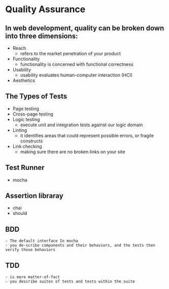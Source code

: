 # Quality Assurance

## In web development, quality can be broken down into three dimensions:

- Reach
    - refers to the market penetration of your product
- Functionality
    - functionality is concerned with functional correctness
- Usability
    - usability evaluates human-computer interaction (HCI)
- Aesthetics    


## The Types of Tests

- Page testing
- Cross-page testing
- Logic testing
    - execute unit and integration tests against our logic domain
- Linting
    -  it identifies areas that could represent possible errors, or fragile constructs
- Link checking
    - making sure there are no broken links on your site

## Test Runner 
- mocha    
## Assertion libraray
- chai 
- should

## BDD
    - The default interface In mocha
    - you de‐scribe components and their behaviors, and the tests then verify those behaviors

## TDD
    - is more matter-of-fact
    - you describe suites of tests and tests within the suite
    

